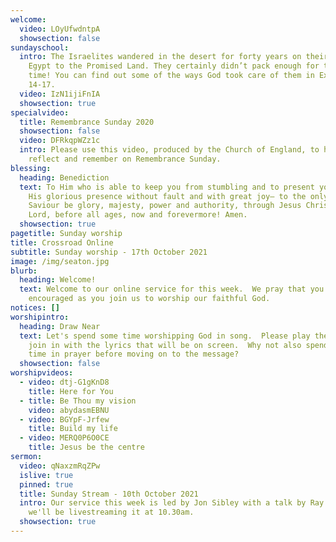 ```yaml
---
welcome:
  video: LOyUfwdntpA
  showsection: false
sundayschool:
  intro: The Israelites wandered in the desert for forty years on their way from
    Egypt to the Promised Land. They certainly didn’t pack enough for that whole
    time! You can find out some of the ways God took care of them in Exodus
    14-17.
  video: IzN1ijiFnIA
  showsection: true
specialvideo:
  title: Remembrance Sunday 2020
  showsection: false
  video: DFRkqpWZz1c
  intro: Please use this video, produced by the Church of England, to help you
    reflect and remember on Remembrance Sunday.
blessing:
  heading: Benediction
  text: To Him who is able to keep you from stumbling and to present you before
    His glorious presence without fault and with great joy— to the only God our
    Saviour be glory, majesty, power and authority, through Jesus Christ our
    Lord, before all ages, now and forevermore! Amen.
  showsection: true
pagetitle: Sunday worship
title: Crossroad Online
subtitle: Sunday worship - 17th October 2021
image: /img/seaton.jpg
blurb:
  heading: Welcome!
  text: Welcome to our online service for this week.  We pray that you'll be
    encouraged as you join us to worship our faithful God.
notices: []
worshipintro:
  heading: Draw Near
  text: Let's spend some time worshipping God in song.  Please play the videos and
    join in with the lyrics that will be on screen.  Why not also spend some
    time in prayer before moving on to the message?
  showsection: false
worshipvideos:
  - video: dtj-G1gKnD8
    title: Here for You
  - title: Be Thou my vision
    video: abydasmEBNU
  - video: BGYpF-Jrfew
    title: Build my life
  - video: MERQ0P6O0CE
    title: Jesus be the centre
sermon:
  video: qNaxzmRqZPw
  islive: true
  pinned: true
  title: Sunday Stream - 10th October 2021
  intro: Our service this week is led by Jon Sibley with a talk by Ray Hunter and
    we'll be livestreaming it at 10.30am.
  showsection: true
---
```

